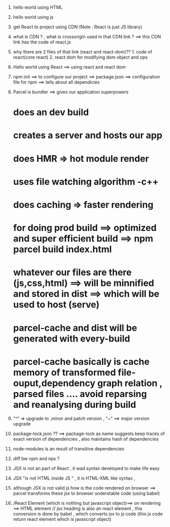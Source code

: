 1. hello world using HTML 
2. hello world using js 
3. get React to project using CDN (Note : React is just JS library)
4. what is CDN ? , what is crossorigin used in that CDN link ?  ==> this CDN link has the code of react.js
5. why there are 2 files of that link (react and react-dom)?? 1. code of react(core react) 2. react dom for modifying dom object and ops 

6. Hello world using React ==> using react and react dom
7. npm init ==> to configure our project ==> package.json ==> configuration file for npm ==> tells about all dependicies 
8. Parcel is bundler ==> gives our application superpowers
   # does an dev build 
   # creates a server and hosts our app
   # does HMR => hot module render
   # uses file watching algorithm -c++
   # does caching => faster rendering
   
   # for doing prod build ==> optimized and super efficient build ==> npm parcel build index.html
   # whatever our files are there (js,css,html) ==> will be minnified and stored in dist ==> which will be used to host (serve)
   # parcel-cache and dist will be generated with every-build
   # parcel-cache basically is cache memory of transformed file-ouput,dependency graph relation , parsed files .... avoid reparsing and reanalysing during build 


9. "^" => upgrade to ,minor and patch version , "~" ==> major version upgrade
10. package-lock.json ?? ==> package-lock as name suggests keep tracks of exact version of dependencies , also maintains hash of dependencies
11. node-modules is an result of transitive dependencies
12. diff bw npm and npx ?
13. JSX is not an part of React , it wad syntax developed to make life easy
14. JSX "is not HTML inside JS " , it is HTML-XML like syntax , 
15. although JSX is not valid js how is the code rendered on browser ==> parcel transforms these jsx to browser understable code (using babel)
16. /React Element (which is nothing but javascript object)==> on rendering ==> HTML element
// jsx heading is also an react element , this conversion is done by babel , which converts jsx to js code (this js code return react element which is javascript object)